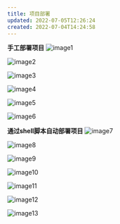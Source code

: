 ```yaml
---
title: 项目部署
updated: 2022-07-05T12:26:24
created: 2022-07-04T14:24:58
---
```


**手工部署项目**
![image1](../../../resources/e36818e704a24e3196078056da9d44d5.png)

![image2](../../../resources/fd48b52bbb7f4baba83eebaba5216ed9.png)

![image3](../../../resources/276a6c29965943d58ad0c38db9580632.png)

![image4](../../../resources/11f1c238c4aa4273bc6c4a6e3925b525.png)

![image5](../../../resources/2592fd5bf89448628a8abb63785050c4.png)

![image6](../../../resources/92a0fe3afa544249a68ea132155764eb.png)

**通过shell脚本自动部署项目**
![image7](../../../resources/079f1081d82945e1b2e7c97549fafeda.png)

![image8](../../../resources/9e2d166005424d229dd99024863d4afb.png)

![image9](../../../resources/eccac043f2e74536b6cc76fbd741f643.png)

![image10](../../../resources/5f976e9c0eff4e33bfe8e7e245851536.png)

![image11](../../../resources/adb46adb0cc449b1992303712e7e8c30.png)

![image12](../../../resources/97ea95eae59747cfb7fd7184a4538d74.png)

![image13](../../../resources/33d3ac84440e423185507602c0529bd1.png)
